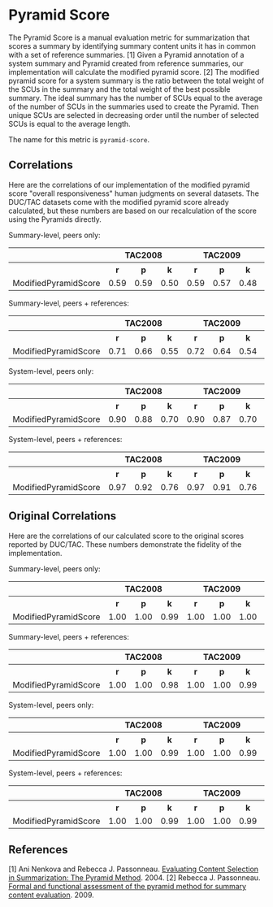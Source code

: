 # Pyramid Score
The Pyramid Score is a manual evaluation metric for summarization that scores a summary by identifying summary content units it has in common with a set of reference summaries. [1]
Given a Pyramid annotation of a system summary and Pyramid created from reference summaries, our implementation will calculate the modified pyramid score. [2]
The modified pyramid score for a system summary is the ratio between the total weight of the SCUs in the summary and the total weight of the best possible summary.
The ideal summary has the number of SCUs equal to the average of the number of SCUs in the summaries used to create the Pyramid.
Then unique SCUs are selected in decreasing order until the number of selected SCUs is equal to the average length.    

The name for this metric is `pyramid-score`.

## Correlations
Here are the correlations of our implementation of the modified pyramid score "overall responsiveness" human judgments on several datasets.
The DUC/TAC datasets come with the modified pyramid score already calculated, but these numbers are based on our recalculation of the score using the Pyramids directly.

Summary-level, peers only:
<table>
<tr>
<th></th>
<th colspan="3">TAC2008</th>
<th colspan="3">TAC2009</th>
<th colspan="3">TAC2010</th>
<th colspan="3">TAC2011</th>
</tr>
<tr>
<th></th>
<th>r</th>
<th>p</th>
<th>k</th>
<th>r</th>
<th>p</th>
<th>k</th>
<th>r</th>
<th>p</th>
<th>k</th>
<th>r</th>
<th>p</th>
<th>k</th>
</tr>
<tr>
<td>ModifiedPyramidScore</td>
<td>0.59</td>
<td>0.59</td>
<td>0.50</td>
<td>0.59</td>
<td>0.57</td>
<td>0.48</td>
<td>0.81</td>
<td>0.81</td>
<td>0.71</td>
<td>0.63</td>
<td>0.62</td>
<td>0.52</td>
</tr>
</table>

Summary-level, peers + references:
<table>
<tr>
<th></th>
<th colspan="3">TAC2008</th>
<th colspan="3">TAC2009</th>
<th colspan="3">TAC2010</th>
<th colspan="3">TAC2011</th>
</tr>
<tr>
<th></th>
<th>r</th>
<th>p</th>
<th>k</th>
<th>r</th>
<th>p</th>
<th>k</th>
<th>r</th>
<th>p</th>
<th>k</th>
<th>r</th>
<th>p</th>
<th>k</th>
</tr>
<tr>
<td>ModifiedPyramidScore</td>
<td>0.71</td>
<td>0.66</td>
<td>0.55</td>
<td>0.72</td>
<td>0.64</td>
<td>0.54</td>
<td>0.86</td>
<td>0.85</td>
<td>0.75</td>
<td>0.74</td>
<td>0.69</td>
<td>0.58</td>
</tr>
</table>

System-level, peers only:
<table>
<tr>
<th></th>
<th colspan="3">TAC2008</th>
<th colspan="3">TAC2009</th>
<th colspan="3">TAC2010</th>
<th colspan="3">TAC2011</th>
</tr>
<tr>
<th></th>
<th>r</th>
<th>p</th>
<th>k</th>
<th>r</th>
<th>p</th>
<th>k</th>
<th>r</th>
<th>p</th>
<th>k</th>
<th>r</th>
<th>p</th>
<th>k</th>
</tr>
<tr>
<td>ModifiedPyramidScore</td>
<td>0.90</td>
<td>0.88</td>
<td>0.70</td>
<td>0.90</td>
<td>0.87</td>
<td>0.70</td>
<td>0.99</td>
<td>0.95</td>
<td>0.84</td>
<td>0.93</td>
<td>0.85</td>
<td>0.66</td>
</tr>
</table>

System-level, peers + references:
<table>
<tr>
<th></th>
<th colspan="3">TAC2008</th>
<th colspan="3">TAC2009</th>
<th colspan="3">TAC2010</th>
<th colspan="3">TAC2011</th>
</tr>
<tr>
<th></th>
<th>r</th>
<th>p</th>
<th>k</th>
<th>r</th>
<th>p</th>
<th>k</th>
<th>r</th>
<th>p</th>
<th>k</th>
<th>r</th>
<th>p</th>
<th>k</th>
</tr>
<tr>
<td>ModifiedPyramidScore</td>
<td>0.97</td>
<td>0.92</td>
<td>0.76</td>
<td>0.97</td>
<td>0.91</td>
<td>0.76</td>
<td>0.99</td>
<td>0.97</td>
<td>0.89</td>
<td>0.98</td>
<td>0.90</td>
<td>0.74</td>
</tr>
</table>

## Original Correlations
Here are the correlations of our calculated score to the original scores reported by DUC/TAC.
These numbers demonstrate the fidelity of the implementation.

Summary-level, peers only:
<table>
<tr>
<th></th>
<th colspan="3">TAC2008</th>
<th colspan="3">TAC2009</th>
<th colspan="3">TAC2010</th>
<th colspan="3">TAC2011</th>
</tr>
<tr>
<th></th>
<th>r</th>
<th>p</th>
<th>k</th>
<th>r</th>
<th>p</th>
<th>k</th>
<th>r</th>
<th>p</th>
<th>k</th>
<th>r</th>
<th>p</th>
<th>k</th>
</tr>
<tr>
<td>ModifiedPyramidScore</td>
<td>1.00</td>
<td>1.00</td>
<td>0.99</td>
<td>1.00</td>
<td>1.00</td>
<td>1.00</td>
<td>1.00</td>
<td>1.00</td>
<td>1.00</td>
<td>1.00</td>
<td>1.00</td>
<td>1.00</td>
</tr>
</table>

Summary-level, peers + references:
<table>
<tr>
<th></th>
<th colspan="3">TAC2008</th>
<th colspan="3">TAC2009</th>
<th colspan="3">TAC2010</th>
<th colspan="3">TAC2011</th>
</tr>
<tr>
<th></th>
<th>r</th>
<th>p</th>
<th>k</th>
<th>r</th>
<th>p</th>
<th>k</th>
<th>r</th>
<th>p</th>
<th>k</th>
<th>r</th>
<th>p</th>
<th>k</th>
</tr>
<tr>
<td>ModifiedPyramidScore</td>
<td>1.00</td>
<td>1.00</td>
<td>0.98</td>
<td>1.00</td>
<td>1.00</td>
<td>0.99</td>
<td>1.00</td>
<td>1.00</td>
<td>0.99</td>
<td>1.00</td>
<td>1.00</td>
<td>0.99</td>
</tr>
</table>

System-level, peers only:
<table>
<tr>
<th></th>
<th colspan="3">TAC2008</th>
<th colspan="3">TAC2009</th>
<th colspan="3">TAC2010</th>
<th colspan="3">TAC2011</th>
</tr>
<tr>
<th></th>
<th>r</th>
<th>p</th>
<th>k</th>
<th>r</th>
<th>p</th>
<th>k</th>
<th>r</th>
<th>p</th>
<th>k</th>
<th>r</th>
<th>p</th>
<th>k</th>
</tr>
<tr>
<td>ModifiedPyramidScore</td>
<td>1.00</td>
<td>1.00</td>
<td>0.99</td>
<td>1.00</td>
<td>1.00</td>
<td>0.99</td>
<td>1.00</td>
<td>1.00</td>
<td>0.99</td>
<td>1.00</td>
<td>1.00</td>
<td>0.99</td>
</tr>
</table>

System-level, peers + references:
<table>
<tr>
<th></th>
<th colspan="3">TAC2008</th>
<th colspan="3">TAC2009</th>
<th colspan="3">TAC2010</th>
<th colspan="3">TAC2011</th>
</tr>
<tr>
<th></th>
<th>r</th>
<th>p</th>
<th>k</th>
<th>r</th>
<th>p</th>
<th>k</th>
<th>r</th>
<th>p</th>
<th>k</th>
<th>r</th>
<th>p</th>
<th>k</th>
</tr>
<tr>
<td>ModifiedPyramidScore</td>
<td>1.00</td>
<td>1.00</td>
<td>0.99</td>
<td>1.00</td>
<td>1.00</td>
<td>0.99</td>
<td>1.00</td>
<td>1.00</td>
<td>0.99</td>
<td>1.00</td>
<td>1.00</td>
<td>0.99</td>
</tr>
</table>

## References
[1] Ani Nenkova and Rebecca J. Passonneau. [Evaluating Content Selection in Summarization: The Pyramid Method](https://www.aclweb.org/anthology/N04-1019). 2004.
[2] Rebecca J. Passonneau. [Formal and functional assessment of the pyramid method for summary content evaluation](http://citeseerx.ist.psu.edu/viewdoc/download?doi=10.1.1.521.778&rep=rep1&type=pdf). 2009.